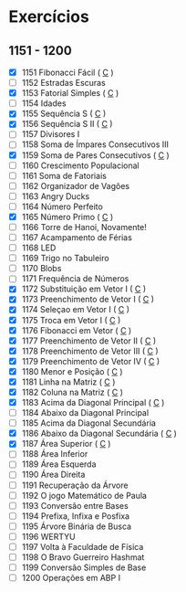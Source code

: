 # Exercícios
## 1151 - 1200

- [x] 1151	Fibonacci Fácil ( [C](https://github.com/thiagoeletronicag7/BeeCrowd/blob/main/C%C3%B3digos/1151%20-%201200/1151%20-%20Fibonacci%20F%C3%A1cil/1151%20-%20Fibonacci%20F%C3%A1cil.c) )
- [ ] 1152	Estradas Escuras
- [x] 1153	Fatorial Simples ( [C](https://github.com/thiagoeletronicag7/BeeCrowd/blob/main/C%C3%B3digos/1151%20-%201200/1153%20-%20Fatorial%20Simples/1153%20-%20Fatorial%20Simples.c) )
- [ ] 1154	Idades
- [x] 1155	Sequência S ( [C](https://github.com/thiagoeletronicag7/BeeCrowd/blob/main/C%C3%B3digos/1151%20-%201200/1155%20-%20Sequ%C3%AAncia%20S/1155%20-%20Sequ%C3%AAncia%20S.c) )
- [x] 1156	Sequência S II ( [C](https://github.com/thiagoeletronicag7/BeeCrowd/blob/main/C%C3%B3digos/1151%20-%201200/1156%20-%20Sequ%C3%AAncia%20S%20II/1156%20-%20Sequ%C3%AAncia%20S%20II.c) )
- [ ] 1157	Divisores I
- [ ] 1158	Soma de Ímpares Consecutivos III
- [x] 1159	Soma de Pares Consecutivos ( [C](https://github.com/thiagoeletronicag7/BeeCrowd/blob/main/C%C3%B3digos/1151%20-%201200/1159%20-%20Soma%20de%20Pares%20Consecutivos/1159%20-%20Soma%20de%20Pares%20Consecutivos.c) )
- [ ] 1160	Crescimento Populacional
- [ ] 1161	Soma de Fatoriais
- [ ] 1162	Organizador de Vagões
- [ ] 1163	Angry Ducks
- [ ] 1164	Número Perfeito
- [x] 1165	Número Primo ( [C](https://github.com/thiagoeletronicag7/BeeCrowd/blob/main/C%C3%B3digos/1151%20-%201200/1165%20-%20N%C3%BAmero%20Primo/1165%20-%20N%C3%BAmero%20Primo.c) )
- [ ] 1166	Torre de Hanoi, Novamente!
- [ ] 1167	Acampamento de Férias
- [ ] 1168	LED
- [ ] 1169	Trigo no Tabuleiro
- [ ] 1170	Blobs
- [ ] 1171	Frequência de Números
- [x] 1172	Substituição em Vetor I ( [C](https://github.com/thiagoeletronicag7/BeeCrowd/blob/main/C%C3%B3digos/1151%20-%201200/1172%20-%20Substitui%C3%A7%C3%A3o%20em%20Vetor%20I/1172%20-%20Substitui%C3%A7%C3%A3o%20em%20Vetor%20I.c) )
- [x] 1173	Preenchimento de Vetor I ( [C](https://github.com/thiagoeletronicag7/BeeCrowd/blob/main/C%C3%B3digos/1151%20-%201200/1173%20-%20Preenchimento%20de%20Vetor%20I/1173%20-%20Preenchimento%20de%20Vetor%20I.c) )
- [x] 1174	Seleçao em Vetor I ( [C](https://github.com/thiagoeletronicag7/BeeCrowd/blob/main/C%C3%B3digos/1151%20-%201200/1174%20-%20Sele%C3%A7ao%20em%20Vetor%20I/1174%20-%20Sele%C3%A7ao%20em%20Vetor%20I.c) )
- [x] 1175	Troca em Vetor I ( [C](https://github.com/thiagoeletronicag7/BeeCrowd/blob/main/C%C3%B3digos/1151%20-%201200/1175%20-%20Troca%20em%20Vetor%20I/1175%20-%20Troca%20em%20Vetor%20I.c) )
- [x] 1176	Fibonacci em Vetor ( [C](https://github.com/thiagoeletronicag7/BeeCrowd/blob/main/C%C3%B3digos/1151%20-%201200/1176%20-%20Fibonacci%20em%20Vetor/1176%20-%20Fibonacci%20em%20Vetor.c) )
- [x] 1177	Preenchimento de Vetor II ( [C](https://github.com/thiagoeletronicag7/BeeCrowd/blob/main/C%C3%B3digos/1151%20-%201200/1177%20-%20Preenchimento%20em%20Vetor%20II/1177%20-%20Preenchimento%20de%20Vetor%20II.c) )
- [x] 1178	Preenchimento de Vetor III ( [C](https://github.com/thiagoeletronicag7/BeeCrowd/blob/main/C%C3%B3digos/1151%20-%201200/1178%20-%20Preenchimento%20em%20Vetor%20III/1178%20-%20Preenchimento%20em%20Vetor%20III.c) )
- [x] 1179	Preenchimento de Vetor IV ( [C](https://github.com/thiagoeletronicag7/BeeCrowd/blob/main/C%C3%B3digos/1151%20-%201200/1179%20-%20Preenchimento%20em%20Vetor%20IV/1179%20-%20Preenchimento%20em%20Vetor%20IV.c) )
- [x] 1180	Menor e Posição ( [C](https://github.com/thiagoeletronicag7/BeeCrowd/blob/main/C%C3%B3digos/1151%20-%201200/1180%20-%20Menor%20e%20Posi%C3%A7%C3%A3o/1180%20-%20Menor%20e%20Posi%C3%A7%C3%A3o.c) )
- [x] 1181	Linha na Matriz ( [C](https://github.com/thiagoeletronicag7/BeeCrowd/blob/main/C%C3%B3digos/1151%20-%201200/1181%20-%20Linha%20na%20Matriz/1181%20-%20Linha%20na%20Matriz.c) )
- [x] 1182	Coluna na Matriz ( [C](https://github.com/thiagoeletronicag7/BeeCrowd/blob/main/C%C3%B3digos/1151%20-%201200/1182%20-%20Coluna%20na%20Matriz/1182%20-%20Coluna%20na%20Matriz.c) )
- [x] 1183	Acima da Diagonal Principal ( [C](https://github.com/thiagoeletronicag7/BeeCrowd/blob/main/C%C3%B3digos/1151%20-%201200/1183%20-%20Acima%20da%20Diagonal%20Principal/1183%20-%20Acima%20da%20Diagonal%20Principal.c) )
- [ ] 1184	Abaixo da Diagonal Principal
- [ ] 1185	Acima da Diagonal Secundária
- [x] 1186	Abaixo da Diagonal Secundária ( [C](https://github.com/thiagoeletronicag7/BeeCrowd/blob/main/C%C3%B3digos/1151%20-%201200/1186%20-%20Abaixo%20da%20Diagonal%20Secund%C3%A1ria/1186%20-%20Abaixo%20da%20Diagonal%20Secund%C3%A1ria.c) )
- [x] 1187	Área Superior ( [C](https://github.com/thiagoeletronicag7/BeeCrowd/blob/main/C%C3%B3digos/1151%20-%201200/1187%20-%20%C3%81rea%20Superior/1187%20-%20%C3%81rea%20Superior.c) )
- [ ] 1188	Área Inferior
- [ ] 1189	Área Esquerda
- [ ] 1190	Área Direita
- [ ] 1191	Recuperação da Árvore
- [ ] 1192	O jogo Matemático de Paula
- [ ] 1193	Conversão entre Bases
- [ ] 1194	Prefixa, Infixa e Posfixa
- [ ] 1195	Árvore Binária de Busca
- [ ] 1196	WERTYU
- [ ] 1197	Volta à Faculdade de Física
- [ ] 1198	O Bravo Guerreiro Hashmat
- [ ] 1199	Conversão Simples de Base
- [ ] 1200	Operações em ABP I
